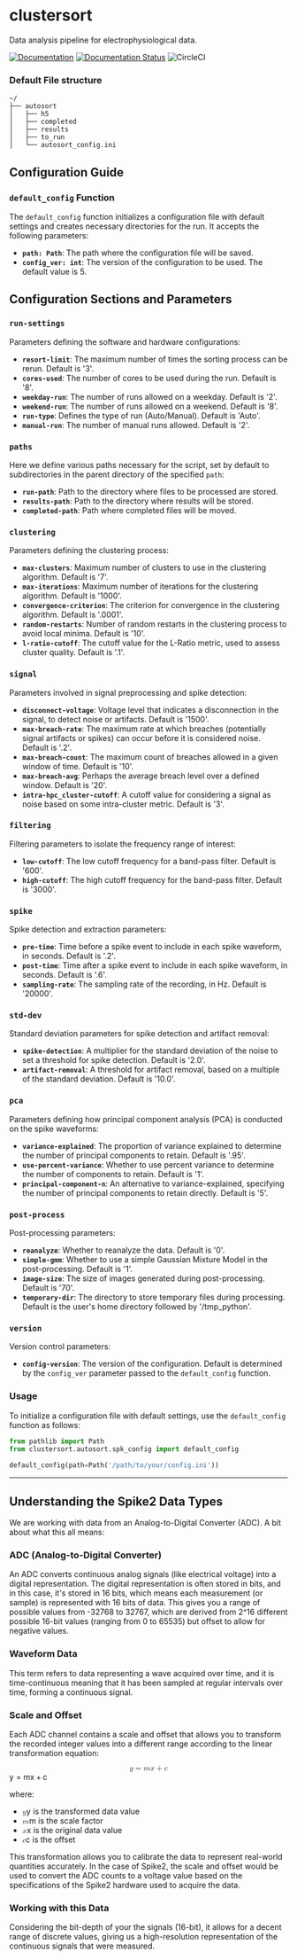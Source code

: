 # clustersort

Data analysis pipeline for electrophysiological data.

[![Documentation](https://img.shields.io/badge/view-Documentation-blue?style=)](https://flynnoconnell.github.io/clustersort/index.html# "Go to project documentation")
[![Documentation Status](https://readthedocs.org/projects/clustersort/badge/?version=latest)](https://clustersort.readthedocs.io/en/latest/?badge=latest)
![CircleCI](https://dl.circleci.com/status-badge/img/gh/FlynnOConnell/clustersort/tree/master.svg?style=shield)

### Default File structure
```
~/
├── autosort
│   ├── h5
│   ├── completed
│   ├── results
│   ├── to_run
│   └── autosort_config.ini
```

## Configuration Guide

### `default_config` Function

The `default_config` function initializes a configuration file with default settings and creates necessary directories for the run. It accepts the following parameters:

- **`path: Path`**: The path where the configuration file will be saved.
- **`config_ver: int`**: The version of the configuration to be used. The default value is 5.

## Configuration Sections and Parameters

### `run-settings`

Parameters defining the software and hardware configurations:

- **`resort-limit`**: The maximum number of times the sorting process can be rerun. Default is '3'.
- **`cores-used`**: The number of cores to be used during the run. Default is '8'.
- **`weekday-run`**: The number of runs allowed on a weekday. Default is '2'.
- **`weekend-run`**: The number of runs allowed on a weekend. Default is '8'.
- **`run-type`**: Defines the type of run (Auto/Manual). Default is 'Auto'.
- **`manual-run`**: The number of manual runs allowed. Default is '2'.

### `paths`

Here we define various paths necessary for the script, set by default to subdirectories in the parent directory of the specified `path`:

- **`run-path`**: Path to the directory where files to be processed are stored.
- **`results-path`**: Path to the directory where results will be stored.
- **`completed-path`**: Path where completed files will be moved.

### `clustering`

Parameters defining the clustering process:

- **`max-clusters`**: Maximum number of clusters to use in the clustering algorithm. Default is '7'.
- **`max-iterations`**: Maximum number of iterations for the clustering algorithm. Default is '1000'.
- **`convergence-criterion`**: The criterion for convergence in the clustering algorithm. Default is '.0001'.
- **`random-restarts`**: Number of random restarts in the clustering process to avoid local minima. Default is '10'.
- **`l-ratio-cutoff`**: The cutoff value for the L-Ratio metric, used to assess cluster quality. Default is '.1'.

### `signal`

Parameters involved in signal preprocessing and spike detection:

- **`disconnect-voltage`**: Voltage level that indicates a disconnection in the signal, to detect noise or artifacts. Default is '1500'.
- **`max-breach-rate`**: The maximum rate at which breaches (potentially signal artifacts or spikes) can occur before it is considered noise. Default is '.2'.
- **`max-breach-count`**: The maximum count of breaches allowed in a given window of time. Default is '10'.
- **`max-breach-avg`**: Perhaps the average breach level over a defined window. Default is '20'.
- **`intra-hpc_cluster-cutoff`**: A cutoff value for considering a signal as noise based on some intra-cluster metric. Default is '3'.

### `filtering`

Filtering parameters to isolate the frequency range of interest:

- **`low-cutoff`**: The low cutoff frequency for a band-pass filter. Default is '600'.
- **`high-cutoff`**: The high cutoff frequency for the band-pass filter. Default is '3000'.

### `spike`

Spike detection and extraction parameters:

- **`pre-time`**: Time before a spike event to include in each spike waveform, in seconds. Default is '.2'.
- **`post-time`**: Time after a spike event to include in each spike waveform, in seconds. Default is '.6'.
- **`sampling-rate`**: The sampling rate of the recording, in Hz. Default is '20000'.

### `std-dev`

Standard deviation parameters for spike detection and artifact removal:

- **`spike-detection`**: A multiplier for the standard deviation of the noise to set a threshold for spike detection. Default is '2.0'.
- **`artifact-removal`**: A threshold for artifact removal, based on a multiple of the standard deviation. Default is '10.0'.

### `pca`

Parameters defining how principal component analysis (PCA) is conducted on the spike waveforms:

- **`variance-explained`**: The proportion of variance explained to determine the number of principal components to retain. Default is '.95'.
- **`use-percent-variance`**: Whether to use percent variance to determine the number of components to retain. Default is '1'.
- **`principal-component-n`**: An alternative to variance-explained, specifying the number of principal components to retain directly. Default is '5'.

### `post-process`

Post-processing parameters:

- **`reanalyze`**: Whether to reanalyze the data. Default is '0'.
- **`simple-gmm`**: Whether to use a simple Gaussian Mixture Model in the post-processing. Default is '1'.
- **`image-size`**: The size of images generated during post-processing. Default is '70'.
- **`temporary-dir`**: The directory to store temporary files during processing. Default is the user's home directory followed by '/tmp_python'.

### `version`

Version control parameters:

- **`config-version`**: The version of the configuration. Default is determined by the `config_ver` parameter passed to the `default_config` function.

### Usage

To initialize a configuration file with default settings, use the `default_config` function as follows:

```python
from pathlib import Path
from clustersort.autosort.spk_config import default_config

default_config(path=Path('/path/to/your/config.ini'))
```
---

## Understanding the Spike2 Data Types
We are working with data from an Analog-to-Digital Converter (ADC). A bit about what this all
means:</p>
<h3>ADC (Analog-to-Digital Converter)</h3>
<p>An ADC converts continuous analog signals (like electrical voltage) into a digital representation.
The digital representation is often stored in bits, and in this case, it's stored in 16 bits, which means each measurement (or sample) is represented with 16 bits of data.
This gives you a range of possible values from -32768 to 32767, which are derived from 2^16 different possible 16-bit values (ranging from 0 to 65535) but offset to allow for negative values.
</p><h3>Waveform Data</h3><p>This term refers to data representing a wave acquired over time, and it is time-continuous meaning that it has been sampled at regular intervals over time, forming a continuous signal.
</p>
<h3>Scale and Offset</h3>
<p>
Each ADC channel contains a scale and offset that allows you to transform the recorded integer values into a different range according to the linear transformation equation:
</p><div class="math math-display"><span class="katex-display" style=""><span class="katex"><span class="katex-mathml"><math xmlns="http://www.w3.org/1998/Math/MathML" display="block"><semantics><mrow><mi>y</mi><mo>=</mo><mi>m</mi><mi>x</mi><mo>+</mo><mi>c</mi></mrow><annotation encoding="application/x-tex">y = mx + c</annotation></semantics></math></span><span class="katex-html" aria-hidden="true"><span class="base"><span class="strut" style="height: 0.625em; vertical-align: -0.1944em;"></span><span class="mord mathnormal" style="margin-right: 0.03588em;">y</span><span class="mspace" style="margin-right: 0.2778em;"></span><span class="mrel">=</span><span class="mspace" style="margin-right: 0.2778em;"></span></span><span class="base"><span class="strut" style="height: 0.6667em; vertical-align: -0.0833em;"></span><span class="mord mathnormal">m</span><span class="mord mathnormal">x</span><span class="mspace" style="margin-right: 0.2222em;"></span><span class="mbin">+</span><span class="mspace" style="margin-right: 0.2222em;"></span></span><span class="base"><span class="strut" style="height: 0.4306em;"></span><span class="mord mathnormal">c</span></span></span></span></span></div><p>where:</p><ul><li><span class="math math-inline"><span class="katex"><span class="katex-mathml"><math xmlns="http://www.w3.org/1998/Math/MathML"><semantics><mrow><mi>y</mi></mrow><annotation encoding="application/x-tex">y</annotation></semantics></math></span><span class="katex-html" aria-hidden="true"><span class="base"><span class="strut" style="height: 0.625em; vertical-align: -0.1944em;"></span><span class="mord mathnormal" style="margin-right: 0.03588em;">y</span></span></span></span></span> is the transformed data value</li><li><span class="math math-inline"><span class="katex"><span class="katex-mathml"><math xmlns="http://www.w3.org/1998/Math/MathML"><semantics><mrow><mi>m</mi></mrow><annotation encoding="application/x-tex">m</annotation></semantics></math></span><span class="katex-html" aria-hidden="true"><span class="base"><span class="strut" style="height: 0.4306em;"></span><span class="mord mathnormal">m</span></span></span></span></span> is the scale factor</li><li><span class="math math-inline"><span class="katex"><span class="katex-mathml"><math xmlns="http://www.w3.org/1998/Math/MathML"><semantics><mrow><mi>x</mi></mrow><annotation encoding="application/x-tex">x</annotation></semantics></math></span><span class="katex-html" aria-hidden="true"><span class="base"><span class="strut" style="height: 0.4306em;"></span><span class="mord mathnormal">x</span></span></span></span></span> is the original data value</li><li><span class="math math-inline"><span class="katex"><span class="katex-mathml"><math xmlns="http://www.w3.org/1998/Math/MathML"><semantics><mrow><mi>c</mi></mrow><annotation encoding="application/x-tex">c</annotation></semantics></math></span><span class="katex-html" aria-hidden="true"><span class="base"><span class="strut" style="height: 0.4306em;"></span><span class="mord mathnormal">c</span></span></span></span></span> is the offset</li></ul><p>This transformation allows you to calibrate the data to represent real-world quantities accurately. In the case of Spike2, the scale and offset would be used to convert the ADC counts to a voltage value based on the specifications of the Spike2 hardware used to acquire the data.
</p><h3>Working with this Data</h3>

<p> Considering the bit-depth of your the signals (16-bit), it allows for a decent range of discrete values, giving us a high-resolution representation of the continuous signals that were measured.
</p>

